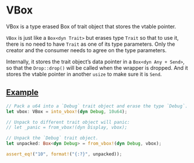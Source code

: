 # VBox

VBox is a type erased Box of trait object that stores the vtable pointer.

`VBox` is just like a `Box<dyn Trait>` but erases type `Trait` so that to use it, there is no need to have `Trait` as one of its type parameters. Only the creator and the consumer needs to agree on the type parameters.

Internally, it stores the trait object’s data pointer in a `Box<dyn Any + Send>`, so that the `Drop::drop()` will be called when the wrapper is dropped. And it stores the vtable pointer in another `usize` to make sure it is `Send`.

## [Example](#example)

```rust
// Pack a u64 into a `Debug` trait object and erase the type `Debug`.
let vbox: VBox = into_vbox!(dyn Debug, 10u64);

// Unpack to different trait object will panic:
// let _panic = from_vbox!(dyn Display, vbox);

// Unpack the `Debug` trait object.
let unpacked: Box<dyn Debug> = from_vbox!(dyn Debug, vbox);

assert_eq!("10", format!("{:?}", unpacked));
```
